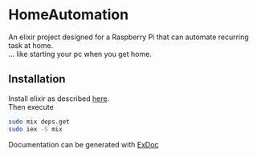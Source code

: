 # HomeAutomation

An elixir project designed for a Raspberry Pi that can automate recurring task at home.  
... like starting your pc when you get home.

## Installation

Install elixir as described [here](https://elixir-lang.org/install.html).  
Then execute

```bash
sudo mix deps.get
sudo iex -S mix
```

Documentation can be generated with [ExDoc](https://github.com/elixir-lang/ex_doc)

